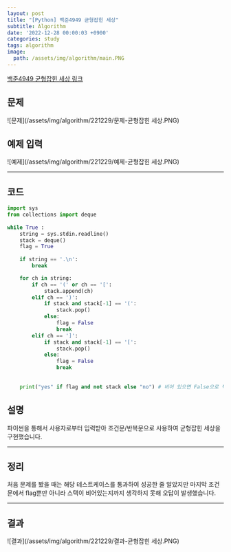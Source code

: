 ```yaml
---
layout: post
title: "[Python] 백준4949 균형잡힌 세상"
subtitle: Algorithm
date: '2022-12-28 00:00:03 +0900'
categories: study
tags: algorithm
image:
  path: /assets/img/algorithm/main.PNG
---
```


[백준4949 균형잡힌 세상 링크](https://www.acmicpc.net/problem/4949)

<!--more-->

## 문제
![문제](/assets/img/algorithm/221229/문제-균형잡힌 세상.PNG)

## 예제 입력
![예제](/assets/img/algorithm/221229/예제-균형잡힌 세상.PNG)

---

## 코드
```Python
import sys
from collections import deque
 
while True :
    string = sys.stdin.readline()
    stack = deque()
    flag = True
 
    if string == '.\n':
        break

    for ch in string:
        if ch == '(' or ch == '[':
            stack.append(ch)
        elif ch == ')':
            if stack and stack[-1] == '(':
                stack.pop()
            else:
                flag = False
                break
        elif ch == ']':
            if stack and stack[-1] == '[':
                stack.pop()
            else:
                flag = False
                break
 
 
    print("yes" if flag and not stack else "no") # 비어 있으면 False으로 짝이 맞는다.
```
## 설명
파이썬을 통해서 사용자로부터 입력받아 조건문/반복문으로 사용하여 균형잡힌 세상을 구현했습니다. <br>

---

## 정리
처음 문제를 봤을 때는 해당 테스트케이스를 통과하여 성공한 줄 알았지만 마지막 조건문에서 flag뿐만 아니라 스택이 비어있는지까지 생각하지 못해 오답이 발생했습니다. <br>

---

## 결과
![결과](/assets/img/algorithm/221229/결과-균형잡힌 세상.PNG)